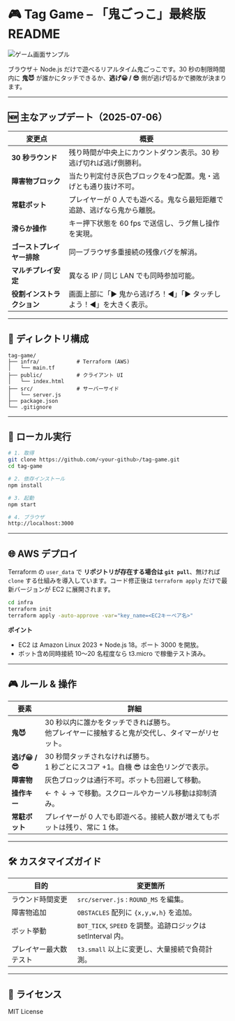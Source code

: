 # 🎮 Tag Game – 「鬼ごっこ」最終版 README

![ゲーム画面サンプル](fad9b4a7-5ebd-4df8-ad01-148115fa7ac5.png)

ブラウザ＋ Node.js だけで遊べるリアルタイム鬼ごっこです。30 秒の制限時間内に **鬼😈** が誰かにタッチできるか、**逃げ😀 / 😎** 側が逃げ切るかで勝敗が決まります。

---

## 🆕 主なアップデート（2025-07-06）

| 変更点             | 概要                                    |
| --------------- | ------------------------------------- |
| **30 秒ラウンド**    | 残り時間が中央上にカウントダウン表示。30 秒逃げ切れば逃げ側勝利。    |
| **障害物ブロック**     | 当たり判定付き灰色ブロックを4つ配置。鬼・逃げとも通り抜け不可。      |
| **常駐ボット**       | プレイヤーが 0 人でも遊べる。鬼なら最短距離で追跡、逃げなら鬼から離脱。 |
| **滑らか操作**       | キー押下状態を 60 fps で送信し、ラグ無し操作を実現。        |
| **ゴーストプレイヤー排除** | 同一ブラウザ多重接続の残像バグを解消。                   |
| **マルチプレイ安定**    | 異なる IP / 同じ LAN でも同時参加可能。             |
| **役割インストラクション** | 画面上部に「▶ 鬼から逃げろ！◀」「▶ タッチしよう！◀」を大きく表示。  |

---

## 📁 ディレクトリ構成

```
tag-game/
├── infra/            # Terraform (AWS)
│   └── main.tf
├── public/           # クライアント UI
│   └── index.html
├── src/              # サーバーサイド
│   └── server.js
├── package.json
└── .gitignore
```

---

## 🚀 ローカル実行

```bash
# 1. 取得
git clone https://github.com/<your-github>/tag-game.git
cd tag-game

# 2. 依存インストール
npm install

# 3. 起動
npm start

# 4. ブラウザ
http://localhost:3000
```

---

## 🌐 AWS デプロイ

Terraform の `user_data` で **リポジトリが存在する場合は `git pull`**、無ければ `clone` する仕組みを導入しています。コード修正後は `terraform apply` だけで最新バージョンが EC2 に展開されます。

```bash
cd infra
terraform init
terraform apply -auto-approve -var="key_name=<EC2キーペア名>"
```

**ポイント**

* EC2 は Amazon Linux 2023 + Node.js 18。ポート 3000 を開放。
* ボット含め同時接続 10〜20 名程度なら t3.micro で稼働テスト済み。

---

## 🎮 ルール & 操作

| 要素            | 詳細                                                   |
| ------------- | ---------------------------------------------------- |
| **鬼😈**       | 30 秒以内に誰かをタッチできれば勝ち。<br>他プレイヤーに接触すると鬼が交代し、タイマーがリセット。 |
| **逃げ😀 / 😎** | 30 秒間タッチされなければ勝ち。<br>1 秒ごとにスコア +1。自機 😎 は金色リングで表示。   |
| **障害物**       | 灰色ブロックは通行不可。ボットも回避して移動。                              |
| **操作キー**      | ← ↑ ↓ → で移動。スクロールやカーソル移動は抑制済み。                       |
| **常駐ボット**     | プレイヤーが 0 人でも即遊べる。接続人数が増えてもボットは残り、常に 1 体。             |

---

## 🛠 カスタマイズガイド

| 目的          | 変更箇所                                           |
| ----------- | ---------------------------------------------- |
| ラウンド時間変更    | `src/server.js` : `ROUND_MS` を編集。              |
| 障害物追加       | `OBSTACLES` 配列に `{x,y,w,h}` を追加。               |
| ボット挙動       | `BOT_TICK`, `SPEED` を調整。追跡ロジックは setInterval 内。 |
| プレイヤー最大数テスト | `t3.small` 以上に変更し、大量接続で負荷計測。                   |

---

## 📜 ライセンス

MIT License
